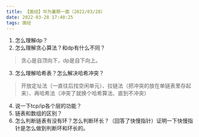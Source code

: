```yaml
---
title: 【面经】华为暑期一面（2022/03/28）
date: 2022-03-28 17:40:25
tags: 面经
---
```

1. 怎么理解dp？
2. 怎么理解贪心算法？和dp有什么不同？
> 贪心是自顶向下，dp是自下向上。
3. 怎么理解哈希表？怎么解决哈希冲突？
> 开放定址法（一直往后找空闲单元）、拉链法（把冲突的放在单链表里存起来）、再哈希法（冲突了就换个哈希算法、直到不冲突）
4. 说一下tcp/ip各个层的功能？
5. 链表和数组的区别？
6. 怎么判断链表有没有环？怎么判断环长？（回答了快慢指针）证明一下快慢指针是怎么做到判断环和环长的。
